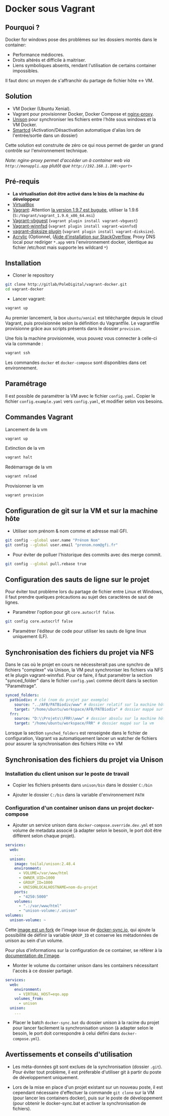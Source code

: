 # Docker sous Vagrant

## Pourquoi ?

Docker for windows pose des problèmes sur les dossiers montés dans le container:

- Performance médiocres.
- Droits altérés et difficile à maitriser.
- Liens symboliques absents, rendant l'utilisation de certains container impossibles.

Il faut donc un moyen de s'affranchir du partage de fichier hôte <-> VM.

## Solution

- VM Docker (Ubuntu Xenial).
- Vagrant pour provisionner Docker, Docker Compose et [nginx-proxy](https://github.com/jwilder/nginx-proxy).
- [Unison](https://www.cis.upenn.edu/~bcpierce/unison/) pour synchroniser les fichiers entre l'hôte sous windows et la VM Docker.
- [Smartcd](https://github.com/cxreg/smartcd) (Activation/Désactivation automatique d'alias lors de l'entrée/sortie dans un dossier)

Cette solution est construite de zéro ce qui nous permet de garder un grand contrôle sur l'environnement technique.

*Note: nginx-proxy permet d'accéder un à container web via `http://monappli.app` plutôt que `http://192.168.1.100:<port>`*

## Pré-requis
- **La virtualisation doit être activé dans le bios de la machine du développeur**
- [VirtualBox](https://www.virtualbox.org/)
- [Vagrant](https://www.vagrantup.com/): Attention [la version 1.9.7 est buguée](https://github.com/mitchellh/vagrant/issues/8764), utiliser la 1.9.6 (``S:/Vagrant/vagrant_1.9.6_x86_64.msi``)
- [Vagrant-vbguest](https://github.com/dotless-de/vagrant-vbguest) (`vagrant plugin install vagrant-vbguest`)
- [Vagrant-winnfsd](https://github.com/winnfsd/vagrant-winnfsd) (`vagrant plugin install vagrant-winnfsd`)
- [vagrant-disksize plugin](https://github.com/sprotheroe/vagrant-disksize) (`vagrant plugin install vagrant-disksize`).
- [Acrylic](https://sourceforge.net/projects/acrylic) (Optionnel, ([Aide d'installation sur StackOverflow](https://stackoverflow.com/questions/138162/wildcards-in-a-windows-hosts-file#answer-9695861), Proxy DNS local pour rediriger `*.app` vers 
l'environnement docker, identique au fichier /etc/host mais supporte les wildcard `*`)

## Installation

- Cloner le repository

```bash
git clone http://gitlab/PoleDigital/vagrant-docker.git
cd vagrant-docker
```

- Lancer vagrant:

```bash
vagrant up
```

Au premier lancement, la box `ubuntu/xenial` est téléchargée depuis le cloud Vagrant, puis provisionnée selon la 
définition du Vagrantfile. Le vagrantfile provisionne grâce aux scripts présents dans le dossier `provision`.

Une fois la machine provisionnée, vous pouvez vous connecter à celle-ci via la commande :

```bash
vagrant ssh
```

Les commandes `docker` et `docker-compose` sont disponibles dans cet environnement.

## Paramétrage

Il est possible de paramétrer la VM avec le fichier `config.yaml`. Copier le fichier `config.example.yaml` vers 
`config.yaml`, et modifier selon vos besoins.

## Commandes Vagrant

Lancement de la vm

```bash
vagrant up
```

Extinction de la vm
```bash
vagrant halt
```

Redémarrage de la vm
```bash
vagrant reload
```

Provisionner la vm
```bash
vagrant provision
```

## Configuration de git sur la VM et sur la machine hôte

* Utiliser som prénom & nom comme et adresse mail GFI.

```bash
git config --global user.name "Prénom Nom"
git config --global user.email "prenom.nom@gfi.fr"
```

* Pour éviter de polluer l'historique des commits avec des merge commit.

```bash
git config --global pull.rebase true
```

## Configuration des sauts de ligne sur le projet

Pour éviter tout problème lors du partage de fichier entre Linux et Windows, il faut prendre quelques précautions au 
sujet des caractères de saut de lignes.

- Paramétrer l'option pour git `core.autocrlf false`.

```bash
git config core.autocrlf false
```

- Paramétrer l'éditeur de code pour utiliser les sauts de ligne linux uniquement (LF).


## Synchronisation des fichiers du projet via NFS

Dans le cas où le projet en cours ne nécessiterait pas une synchro de fichiers "complexe" via Unison, la VM peut synchroniser les fichiers via NFS et le plugin vagrant-winnfsd.
Pour ce faire, il faut paramétrer la section "synced_folder" dans le fichier ``config.yaml`` comme décrit dans la section "Paramétrage".

```yml
synced_folders:
  patbiodiv: # clé (nom du projet par exemple)
    source: "../AFB/PATBiodiv/www" # dossier relatif sur la machine hôte
    target: "/home/ubuntu/workspace/AFB/PATBiodiv" # dossier mappé sur la vm
  frr:
    source: "D:\\Projets\\FRR\\www" # dossier absolu sur la machine hôte ATTENTION à doubler les antislash
    target: "/home/ubuntu/workspace/FRR" # dossier mappé sur la vm
```

Lorsque la section ``synched_folders`` est renseignée dans le fichier de configuration, Vagrant va automatiquement lancer un watcher de fichiers pour assurer la synchronisation des fichiers Hôte <-> VM

## Synchronisation des fichiers du projet via Unison

### Installation du client unison sur le poste de travail

- Copier les fichiers présents dans `unison/bin` dans le dossier `C:/bin`

- Ajouter le dossier `C:/bin` dans la variable d'environnement `PATH`

### Configuration d'un container unison dans un projet docker-compose

- Ajouter un service unison dans `docker-compose.override.dev.yml` et son volume de metadata associé (à adapter selon 
le besoin, le port doit être différent selon chaque projet).

```yml
services:
  web:
    ...
  unison:
    image: toilal/unison:2.48.4
    environment:
      - VOLUME=/var/www/html
      - OWNER_UID=1000
      - GROUP_ID=1000
      - UNISONLOCALHOSTNAME=nom-du-projet
    ports:
      - "4250:5000"
    volumes:
      - ".:/var/www/html"
      - "unison-volume:/.unison"
volumes:
  unison-volume: ~
```

Cette [image est un fork](https://github.com/Toilal/docker-image-unison) de l'image issue de 
[docker-sync.io](http://docker-sync.io/), qui ajoute la possibilité de définir la variable `GROUP_ID` et conserve
les métadonnées de unison au sein d'un volume.

Pour plus d'informations sur la configuration de ce container, se référer à la 
[documentation de l'image](https://github.com/Toilal/docker-image-unison).

- Monter le volume du container unison dans les containers nécessitant l'accès à ce dossier partagé.

```yml
services:
  web:
    environment:
      - VIRTUAL_HOST=eqo.app
    volumes_from:
      - unison
  unison:
    ...
```

- Placer le batch `docker-sync.bat` du dossier unison à la racine du projet pour lancer facilement la synchronisation
unison (à adapter selon le besoin, le port doit correspondre à celui défini dans `docker-compose.yml`).

## Avertissements et conseils d'utilisation

- Les méta-données git sont exclues de la synchronisation (dossier `.git`). Pour éviter tout problème, il est
préferable d'utiliser git à partir du poste de développement uniquement.

- Lors de la mise en place d'un projet existant sur un nouveau poste, il est cependant nécessaire d'effectuer la
commande `git clone` sur la VM (pour lancer les containers docker), puis sur le poste de développement
(pour obtenir le docker-sync.bat et activer la synchronisation de fichiers).
